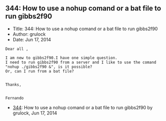 ## 344: How to use a nohup comand or a bat file to run gibbs2f90

- Title: 344: How to use a nohup comand or a bat file to run gibbs2f90
- Author: grulock
- Date: Jun 17, 2014

```
Dear all ,

I am new to gibbs2f90.I have one simple question.
I need to run gibbs2f90 from a server and I like to use the comand "nohup ./gibbs2f90 &", is it possible?
Or, can I run from a bat file?


Thanks,


Fernando
```

- [344](0344.md): How to use a nohup comand or a bat file to run gibbs2f90 by grulock, Jun 17, 2014
